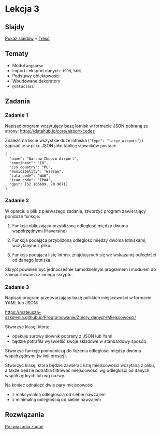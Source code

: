 # Lekcja 3

## Slajdy

[Pokaz slajdów](Slajdy.html) • [Treść](Slajdy.md)

## Tematy

- Moduł `argparse`
- Import i eksport danych: `JSON`, `YAML`
- Podstawy obiektowości
- Wbudowane dekoratory
- `@dataclass`

## Zadania

### Zadanie 1

Napisać program wczytujący bazę lotnisk w formacie JSON
pobraną ze strony: <https://datahub.io/core/airport-codes>

Znaleźć na liście wszystkie duże lotniska (`"type": "large_airport"`)
i zapisać je w pliku JSON jako tablicę słowników postaci:

```
{
  "name": "Warsaw Chopin Airport",
  "continent": "EU",
  "iso_country": "PL",
  "municipality": "Warsaw",
  "iata_code": "WAW",
  "icao_code": "EPWA",
  "gps": [52.165699, 20.9671]
}
```

### Zadanie 2

W oparciu o plik z pierwszego zadania, stworzyć program
zawierający poniższe funkcje:

1. Funkcja obliczająca przybliżoną odległość między dwoma
współrzędnymi (Haversine)

2. Funkcja podająca przybliżoną odległość między dwoma
lotniskami, wczytanymi z pliku.

3. Funkcja podająca listę lotnisk znajdujących się
we wskazanej odległości od danego lotniska.

Skrypt powinien być jednocześnie samodzielnym programem
i modułem do zaimportowania z innego skryptu.

### Zadanie 3

Napisać program przetwarzający bazę polskich miejscowości w formacie YAML lub JSON:

https://mateusza-szkolenia.github.io/Programowanie/Zbiory_danych/Miejscowosci/

Stworzyć klasę, która:
- opakuje surowy słownik pobrany z JSON lub Yaml
- będzie potrafiła wyświetlić swoje składowe w standardowy sposób

Stworzyć funkcję pomocniczą do liczenia odległości między dwoma współrzędnymi (w linii prostej).

Stworzyć klasę, która będzie zawierać listę miejscowości wczytaną z pliku,
a także będzie potrafiła filtrować miejscowości wg odległości od danych współrzędnych lub wg nazwy.

Na koniec odnaleźć dwie pary miejscowości:
- z maksymalną odległością od siebie nawzajem
- z minimalną odległością od siebie nawzajem



## Rozwiązania

[Rozwiązania zadań](Rozwiazania.md)